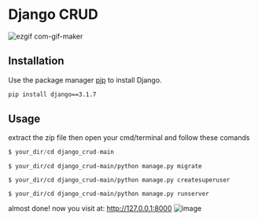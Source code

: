 # Django CRUD
![ezgif com-gif-maker](https://user-images.githubusercontent.com/51321911/109929162-5b425080-7cf0-11eb-93e1-887723f8df01.gif)

## Installation

Use the package manager [pip](https://pip.pypa.io/en/stable/) to install Django.

```bash
pip install django==3.1.7
```

## Usage
extract the zip file then open your cmd/terminal and follow these comands
```python
$ your_dir/cd django_crud-main
```
```
$ your_dir/cd django_crud-main/python manage.py migrate
```
```
$ your_dir/cd django_crud-main/python manage.py createsuperuser
```
```
$ your_dir/cd django_crud-main/python manage.py runserver
```
almost done! now you visit at: http://127.0.0.1:8000
![image](https://user-images.githubusercontent.com/51321911/109926286-03eeb100-7ced-11eb-88b0-655c16e09d85.png)
